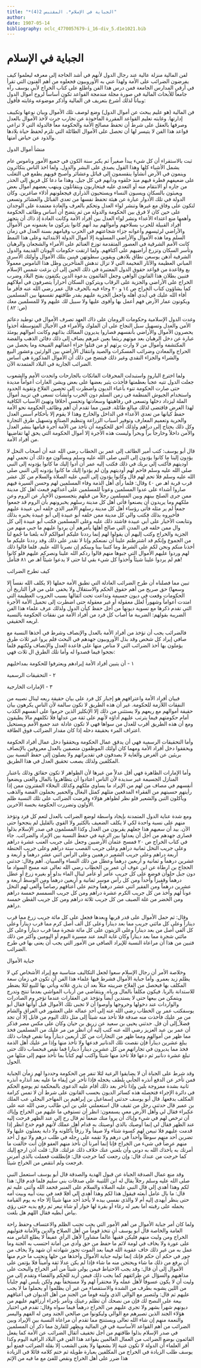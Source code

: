 ```yaml
---
title: "*الجباية في الإسلام*. المقتبس 2(4)"
author: 
date: 1907-05-14
bibliography: oclc_4770057679-i_16-div_5.d1e1021.bib
---
```




#  الجباية في الإسلام 


 لفن المالية منزلة عالية عند رجال الدول لأنهم في أشد الحاجة إلى معرفه ليعلموا كيف يفرضون الضرائب على الأمة ولهذا عني به الأوروبيون فجعلوه من أهم الفنون التي تقرأ في أرقى المدارس الجامعة فمن درس هذا الفن واطلع على كتاب الخراج لأبي يوسف رآه جامعاً للأبحاث المالية في صورة مجلة مندمجة القواعد تكون أساساً لروح أموال الدول وبياناً لذلك أشرع بتعريف فن المالية وأذكر موضوعه وغايته فأقول: 

 فن المالية (هو عليم يبحث عن أموال الدول) وضع لوصف تلك الأموال وبيان نوعها وتكييف إدارتها. وغايته تعليم القواعد المقررة المأخوذة عن تجارب جرت لأخذ الأموال بالعدل وصرفها بالعقل على شرط أن تحفظ مصالح الأمة والحكومة معاً فالدولة التي لا تراعي قواعد هذا الفن لا يتيسر لها أن تحصل على الأموال الطائلة التي تلزم لحفظ حياة بلادها والذود عن حياض أمتها. 

 منشأ أموال الدول 

 ثبت بالاستقراء أن كل شيء يبدأ صغيراً ثم يكبر سنة الكون في جميع الأمور وناموس عام يشمل الأشياء كلها وهذا القول يصدق على البشر والدول. ولما اخذ الناس يتكاثرون وينمون في الأرض أنشأوا ينقسمون إلى قبائل وعشائر وأصبح قويهم يطمع في التغلب على ضعيفهم فطرة فيهم منذ خلقوه ودأبهم في كل جيل. وهذا ما دعا كل فريق إلى الحذر من جاره أو الانتقام منه أو التعدي عليه فيتحاربون ويتقاتلون وينهب بعضهم أموال بعض ويعبثون بالسكان ويسبون النساء ويستحيون الذراري فيجعلونهم أذلاء صاغرين. وكان الدولة في تلك الأدوار عبارة عن هيئة تحفظ نفسها من تعدي القبائل والعشائر وتسعى لتكون على وفاق مع غيرها وتنشر لواء العدل وتحكم بالعرف والعادة معتمدة على الوجدان على حين كان لا فرق بين الحكومة والدولة من ثم يتضح أن أساس وظائف الحكومة وأهمها منع اعتداء الأعداء ونشر لواء العدل بين أفراد الأمة وكانت العادة إذ ذاك أن يتجهز أفراد القبيلة للحرب بسلاحهم وأموالهم بيد أنهم كانوا يتركون ما يغنمونه من الأموال والأراضي لرئيسهم وأعوانه جزاء شجاعتهم في الحرب وقيامهم بسنة العدل في زمان السلم وما هذه الأموال والأراضي المسلوبة إلا أموال الدولة الابتدائية وعلى هذا النمط كانت   الأمم الشرقية في العصور المتقدمة توزع الغنائم على الأمراء والشجعان والرهبان وتأسر السكان وتزرع أراضيهم على أكتافهم. ولما ارتقت حكومات اليونان القديمة والدول الشرقية أذهن يوسعن نطاق   بلادهن ويقوين سطوتهن فبنين بتلك الأموال وأولئك الأسرى المباني العظيمة والآثار الفخيمة التي لا تزال تدهش المتأخرين وظل هذا الناموس معمولاً بع وقاعدة من قواعد حقوق الدول المعتبرة في ذلك الحين إلى أن بزغت شمس الإسلام فتبين بطلان هذا القانون الواهي وجعل القائمون بدعوة الدين يكتفون بفتح البلاد وضرب الخراج على الأراضي والجزية على الرقاب ويتركون السكان أحراراً يتصرفون في أملاكهم كما يشاؤون كتاب الخراج ص  ١٤  و  ٢٠  وجاء فيه بالحرف قال عمر رضي الله عنه فأقر ما أفاء الله عليك في أيدي أهله واجعل الجزية عليهم بقدر طاقتهم تقسمها بين المسلمين ويكونون عمار الأرض فهم أعمل بها وأقوى عليها ولا سبيل لك عليهم ولا للمسلمين معك (ص:  ٨٢  ) 

 وغدت الدول الإسلامية وحكومات الرومان على ذاك العهد تصرف الأموال في توطيد دعائم الأمن والعدل وتسهيل سبل النجاح على أن الملوك والأمراء في الأجيال المتوسطة أخذوا يحصرون الأموال والأراضي بأنفسهم فصاروا يديرون الممالك بذاتهم وكانت أموالهم يومئذ عبارة عن دخل الرهبان بعد موتهم ريثما يعين غيرهم يضاف إلى ذلك دفائن الذهب والفضة المكتشفة وأموال من لا وارث يرثهم أو من قتلوا جزاء أعمالهم القبيحة وما يحصل من الحراج والمعادن وضرائب المسكرات والصيد وانتقال الأراضي بين الوارثين وعشور البيع والشراء والجزاء النقدي وغير ذلك فيتضح من ذلك أن الأموال المذكورة هي أساس الضرائب الجارية في البلاد المتمدنة الآن. 

 ولما اخترع البارود واستبدلت المحرقات الفاتكات بالجارحات واتحدت الأمم والشعوب جعلت الدول تتيه عجباً بعظمتها فأخذت يثير بعضها على بعض ويشن الغارات أعواماً مديدة حتى صارت الحكومة تنوء بأعباء الديون واضطرت إلى تحصين القلاع وتقوية الحدود واستخدام الجيوش المنظمة في زمن السلم دون الحرب وأنشأت تسعى في تزييد أموال الملة ليزداد دخلها وتسعى في رفاهيتها وسعادتها وتحسي أخلاقا وتهيئ الأسباب الكافية لهذا الغرض فاقتضى لذلك مبالغ طائلة.   فتبين مما تقدم أن أهم وظائف الحكومة نحو الأمة حفظ كيانها من تعدي الأعداء في الداخل والخارج وهذا لا يقوم إلا بأحكام أسس العدل والحرية وتعميم المعارف وتوفير أسباب الزراعة وتنظيم الصنائع وتسهيل طرق التجارة وكل ذلك يحتاج إلى دراهم ولذلك أحق للحكومة أن تأخذ من الأمة أجرة قيامها بنشر العدل والأمن داخلاً وخارجاً براً وبحراً وليست هذه الأجرة إلا أموال الحكومة التي يحق لها تقاضيها من أفراد الأمة. 

 قال أبو يوسف: كتب أمير الطائف إلى عمر بن الخطاب رضي الله عنه أن   أصحاب النحل لا يؤدون إلينا ما كانوا يؤدون إلى النبي صلى الله عليه وسلم ويسألون مع ذلك أن نحمي لهم أوديتهم فأكتب إلي بريك في ذلك فكتب إليه عمر أن أدوا إليك ما كانوا يؤدونه إلى النبي صلى الله عليه وسلم فاحم لهم أوديتهم وإن لم يؤدوا إليك ما كانوا يؤدونه إلى النبي صلى الله عليه وسلم فلا تحم لهم قال وكانوا يؤدون إلى النبي عليه الصلاة والسلام من كل  عشر  قرب قربة اهـ ص  ٤٠  وقال: فلما رأى أهل الذمة وفاء المسلمين لهم وحسن السيرة فيهم صاروا أشداء على عدوا المسلمين وعوناً للمسلمين على أعدائهم فبعث أهل كل مدينة ممن جرى الصلح بينهم وبين المسلمين رجلاً من قبلهم يتجسسون الأخبار عن الروم وعن ملكهم وما يريدون أن يصنعوا فأتى أهل كل مدينة رسلهم يخبرونهم بأن الروم قد جمعوا جمعاً لم ير مثله فأتى رؤساء أهل كل مدينة رسلهم الأمير الذي خلفه أبي عبيدة عليهم فأخبروه بذلك فكتب والي كل مدينة ممن خلفه أبو عبيدة إلى أبو عبيدة يخبره بذلك وتتابعت الأخبار على أبي عبيدة فاشتد ذلك عليه وعلى المسلمين فكتب أبو عبيدة إلى كل وال ممن خلفه في المدن التي صالح أهلها يأمرهم أن يردوا عليهم ما جبي منهم من الجزية والخراج وكتب إليهم أن يقولوا لهم إنما رددنا عليكم أموالكم لأنه بلغنا ما جُمع لنا من الجموع وإنكم قد اشترطتم علينا أن نمنعكم وإنا لا نقدر على ذلك وقد رددنا عليكم ما أخذنا منكم ونحن لكم على الشرط وما كتبنا بينا وبينكم إن نصرنا الله عليم. فلما قالوا ذلك لهم وردوا عليهم الأموال التي جبوها منهم قالوا ردكم الله علينا ونصركم عليهم فلو كانوا هم لم يردوا علينا شيئاً وأخذوا كل شيء بقي لنا حتى لا يدعوا شيئاً اهـ ص  ٨١  فتأمل! 

 كيف تطرح الضرائب 

 تبين مما فصلناه أن طرح الضرائب العادلة التي تطبق الأمة حملها (لا يكلف الله نفساً إلا   وسعها) حق صريح من أهم حقوق الحكم والاستقلال ولا يخفى على من قرأ التاريخ أن الحكومات وقعت في ديون جسيمة وتداعت تحت أثقالها بسبب الحروب العظيمة التي امتدت أعواماً وشهوراً لعلل معقولة أو غير معقولة حتى اضطرت إلى تحميل الأمة الأجرة التي تقدم ذكرها مع تسوية ديونها من أجل حفظ كيأن الدول ولذلك عرف علماء هذا الفن الضريبة بقولهم: الضريبة ما أصاب كل فرد من أفراد الأمة من نفقات الحكومة بالنسبة لريعه الحقيقي. 

 فالضرائب يجب أن تؤخذ من أفراد الأمة بالعدل والإنصاف وشرط في أخذها النسبة مع صافي إيراد كل شخص وقد بذل الأوروبيون جهدهم في البحث فلم يروا غير  ثلاث  طرق يؤملون بها أخذ الضرائب التي لا مناص منها على قاعدة العدل والإنصاف ولكنهم   قلما نجحوا فيما قصدوا له وأما تلك الطرق ال  ثلاث  فهي: 


 ١  -  أن يتبين أفراد الأمة إيرادهم ويعترفوا للحكومة بمداخليهم 




 ٢  -  التحقيقات الرسمية 

 ٣  -  الإمارات الخارجية 



 فبيان أفراد الأمة واعترافهم هو إجبار كل فرد على بيان حقيقة ريعه لينال نصيبه من النفقات اللأزمة للحكومة. غير أن هذه الطريق لا تكون سالمة لأن الناس يكرهون بيان حقيقة أموالهم مع ريعهم ولا يستثنى من ذلك إلا الإنكليز الذين حرموا على أنفسهم الكذب أمام حكومتهم فيما يترتب عليهم أداؤه لأنهم على ثقة من عدلها فلا تكلفهم مالا يطيقون ومع أن هذه الطريق أقرب للعدل من سواها فهي لا تكون عادلة عند جميع الأمم ويستحيل اعتراف المرء بحقيقة دخله إذا كان مقدار الضرائب فوق الطاقة. 

 وأما التحقيقات الرسمية فهي أن يدقق عمال الحكومة ويحققوا دخل عمال أفراد الحكومة ويحققوا دخل أفراد الأمة ومهما كان أولئك الموظفون متصفين بالعدل معروفين بالإنصاف بريئين عن الغرض والغاية لا يصدقون في تقديراتهم ولا يصلون إلى حفظ النسبة بين المكلفين ولذلك يصعب تحقيق العدل في هذا الطريق. 

 وأما الإمارات الظاهرة فهي أقل عدلاً من غيرها لأن الظواهر لا تكون حقائق وذلك باعتبار المنازل الجسيمة غير سديدة لأن الناس اعتادوا أن يتظاهروا بالمال والغنى   ويضعوا أنفسهم في مصاف من لهم من الإيراد ما يساوي ملكهم وكذلك البخلاء المقترون ممن إذا رأيتهم حسبتهم من الفقراء المدقعين مثلهم كمثل البغال والحمير يحملون الفضة والذهب ويأكلون التبن والشعير فلو نظر لظواهر هؤلاء وفرضت الضرائب على تلك النسبة ظلم الأولون وتضررت الحكومة بخسة الآخرين. 

 ومع شدة عناية الدول المتمدنة بإيجاد واسطة لوضع الضرائب بالعدل لتعم كل فرد وتؤخذ منهم على نسبة واحدة لكي لا يكلف الضعيف بالكثير ولا القوي بالقليل لم ينجحوا حتى الآن. بيد أن سعيهم هذا جعلهم يقربون من العدل وكذا المسلمون في صدر الإسلام بذلوا قصارى جهدهم من أجل أن يعدلوا بين الرعية في حفظ النسبة بين الإيراد والضرائب. جاء في كتاب الخراج ص  ٢٠  فمسح عثمأن الأرضيين وجعل على جريب العنب  عشرة  دراهم وعلى جريب النخل  ثمانية  دراهم وعلى جريب القصب  ستة  دراهم وعلى جريب   الحنطة  أربعة  دراهم وعلى جريب الشعير درهمين وعلى الرأس  اثني  عشر  درهماً و  أربعة  و  عشرين  درهماً و  ثمانية  و  أربعين  درهماً وعطل من ذلك النساء والصبيان. أهم وقال: حدثني الحجاج بن ارطاة عن ابن عوف أن عمر بن الخطاب رضي الله تعالى عنه مسح السواد ما دون جبل حلوأن فوضع على كل جريب عأمر أو غأمر لينال الماء بدلو أو بغيره زرع أو عطل درهماً وقفيزاً وأحداً ومن كل رأس موسر  ثمانية  و  أربعين  درهماً ومن الوسط  أربعة  و  عشرين  درهماً ومن الفقير  اثني  عشر  درهماً وختم على أعناقهم رصاصاً وألغى لهم النخل عوناً لهم وأخذ من كل جريب الكرم  عشرة  دراهم ومن كل جريب السمسم  خمسة  دراهم ومن الخضر من غلة الصيف من كل جريب  ثلاثة  دراهم ومن كل جريب القطن  خمسة  دراهم. 

 وقال: ثم حمل الأموال على قدر قربها وبعدها فجعل على كل  مائة  جريب زرع مما قرب ديناراً وعلى كل مائتي جريب مما بعد ديناراً وعلى كل  ألف  أصل كرم مما قرب ديناراً وعلى كل ألفي أصل من بعد ديناراً وعلى الزيتون على كل  مائة  شجرة مما قرب ديناراً وعلى كل مائتي شجرة مما بعد ديناراً وكان غاية البعد عند مسيرة اليوم أو اليومين وأكثر من ذلك فتبين من هذا أن مراعاة النسبة للإيراد الصافي من الأمور التي يجب أن يعنى بها في طرح الضرائب.  

 جباية الأموال 

 وخلاصة الأمر أن رجال الإسلام سعوا لجعل التكاليف متناسبة مع إيراد الأشخاص كي لا يظلم زيد بعمرو. وأما جباية الأموال فشرط فيها علماء هذا الفن أن تكون في زمان سعة المكلف بها فيحصل من الفلاح ضريبته مثلاً بعد أن يذري غلاته ويأتي بها للبيع لئلا يضطر للاستدانة بالربا. فيكون مكلفاً بالمال ورباه. ويتقاضى من أرباب المواشي بعدما تنتج وتدرج ويتمكن من بيعها حتى لا يستدين أيضاً وتؤخذ عن العقارات عندما تؤجر وم الصادرات والواردات عند دخولها وخروجها وأوصوا أن لا تجبى تلك الأموال قبل أوأنها فقال أبو يوسفكتب عمر بن الخطاب رضي الله عنه إلى  أحد  عماله على العشور في العراق والشام من مر عليك فأخذت منه صدقة فلا تأخذ منه شيئاً إلى مثل ذلك اليوم من قابل إلا أن تجد فضلاً_إلى أن فل. حدثني يحيى بن سعيد عن زريق بن حيان وكان على مكس مصر فذكر أن عمر بن عبد العزيز رضي الله عنه كتب إليه أن انظر من مر عليك من المسلمين فخذ مما ظهر من أموالهم ومما ظهر من التجارات من كل  أربعين  ديناراً وما نقص فيجاب ذلك يبلغ  عشرين  ديناراً فإن نقصت تلك الدنانير   فدعها ولا تأخذ منها وإذا مر عليك أهل الذمة فخذ مما يديرون في تجاراتهم من كل  عشرين  ديناراً دينارا فما نقص فبحساب ذلك حتى تبلغ  عشرة  دنانير ثم دعها فلا تأخذ منها شيئاً واكتب لهم كتاباً بما تأخذ منهم إلى مثلها من الحول. 

 وقد شرط على الجباة أن لا يضايقوا الرعية لئلا تنفر من الحكومة وحددوا لهم زمأن الجباية فمن تأخر عن الدفع أنذره الجأبي بلطف يخجله فإذا تأخر عن إيفاء ما عليه بعد أنذاره أنذره ثانية بشدة ممزوجة بلين وإذا تأخر بعد ذلك أقام عليه الدعوى بالمحكمة ثم يوضع الحكم في دائرة الإجراء فتحصله هذه كسائر الديون بحسب القانون على شرط أن لا تمس كرامة المكلف بدفعها. قال أبو يوسف حدثني إسماعيل بن إبراهيم بن المهاجر البجلي عب الملك بن عمير قال حدثني رجل من ثقيف قال استعملني علي بن أبي طالب رضي الله عنه على عكبراء فقال لي وأهل الأرض معي يسمعون: انظر أن تستوفي ما عليهم من الخراج وإياك أن ترخص لهم في شيء وإياك أن يروا منك ضعفاً ثم قال رح إلي عند الظهر فرحت إليه عند الظهر فقال لي إنما أوصيك بالذي أوصيتك به قدام أهل عملك لأنهم   قوم خدع انظر إذا قدمت عليهم فلا تبيعن لهم كسوة شتاء ولا صيفاً ولا رزقاً يأكلونه ولا دابة يعملون عليها ولا تضربن  أحد  منهم سوطاً وأحداً في درهم ولا تقمه على رجله في طلب درهم ولا تبع ل  أحد  منهم عرضاً في شيء من الخراج فإنا إنما أمرنا أن نأخذ منهم العفو فإن أنت خالفت ما أمرتك به يأخذك الله به دوني وأن بلغني عنك خلاف ذلك عزلتك. قال: قلت أذن ارجع إليك كما خرجت من عندك قال: وإن رجعت كما خرجت قال: فإنطلقت فعملت بالذي أمرني فرجعت ولم انتقص من الخراج شيئاً. 

 وقد منع عمال الصدقة الجباة عن قبول الهدية والصدقة قال أبو يوسف استعمل النبي صلى الله عليه وسلم رجلاً يقال له ابن اللتيبة على صدقات بني سليم فلما قدم قال: هذا لكم وهذا أهدي إلي قال النبي عليه الصلاة والسلام على المنبر فحمد الله وأثنى عليه ثم قال: ما بال عامل أبعثه فيقول هذا لكم وهذا أهدي إلي أفلا قعد في بيت أبيه وبيت أمه حتى ينظر أيهدى إليه أم لا والذي نفسي بيده لا يأخذ  أحد  منها شيئاً إلا جاء به يوم القيامة يحمله على رقبته أما بعير له رغاء أو بقرة لها خوار أو شاة تيعر ثم رفع يديه حتى رؤي بياض أبطيه فقال اللهم هل بلغت. 

 ولما كان أمر جباية الأموال من أهم الأمور التي يجب تجنب الظلم والاعتساف وحفظ راحة العامة والخاصة قال أبو يوسف أن تتخذ قوماً من أهل الصلاح والدين والأمانة   فتوليهم الخراج ومن وليت منهم فليكن فقيهاً عالماً مشاوراً لأهل الرأي عفيفاً لا يطلع الناس منه على عورة ولا يخاف في لومة لائم ما حفظ من حق وأدي من أمانة احتسب به الجنة وما عمل به من غير ذلك خاف عقوبة الله فيما بعد الموت تجوز شهادته أن شهد ولا يخاف من جور في حكم أن حكم فإنك إنما توليه جباية الأموال وأخذها من حلها ونجنب ما حرم منها أن يرفع من ذلك ما شاء ويحتجن منه ما شاء فإذا لم يكن عدلا ثقة وأميناً فلا يؤتمن على الأموال إلى أن قال: وقد يجب الاحتياط فيمن يولى شيئاً من أمر الخراج والبحث على مذاهبهم والسؤال عن طرائقهم كما يجب ذلك فيمن أريد للحكم والقضاء وتقدم إلى من وليت أن لا يكون عسوفاً لأهل عمله ولا محتقراً لهم ولا مستخفاً بهم ولكن يلبس لهم جلباباً من اللين يشوبه بطرف من الشدة والاستقصاء من غير أن يظلموا أو يحملوا ما لا يجب عليهم ثم قال: ولتصير مع الوالي الذي وليته قوماً من الجند من أهل الديوان في أعناقهم   بيعة على النصح لك فإن من نصحك أن تظلم رعيتك وتأمر بإجراء أرزاقهم عليهم من ديونهم شهراً بشهر ولا تجري عليهم من الخراج درهماً فيما سواه وقال: تقدم في اختيار هؤلاء الجند الذين تصيرهم مع الوالي وليكونوا من صالحي الجند ومن له الفهم واليسر والنعمة منهم إن شاء الله تعالى ويستنتج مما تقدم أن مراعاة النسبة بين الإيراد وبين الضرائب من أهم القواعد الأساسية في فن المالية ويظهر للقارئ مما ذكر أن المسلمين في صدر الإسلام بذلوا طاقتهم من أجل تخفيف أثقال الضرائب عن الأمة كما يفعل القائمون بوضع الضرائب من العمال العالمين بقواعد هذا الفن في البلاد الراقية اليوم وكذا أقر العلماء أن الدولة لا تكون غنية إلا بشعبها ولا يغنى الشعب إلا بقلة الضرائب فمنع أبو يوسف طلب الزيادة في الخراج من المكلفين بعبارة طويلة ثم ختم كلامه قائلا في الزيادة هذا ضرر على أهل الخراج ونقص للفئ مع ما فيه من الإثم 
